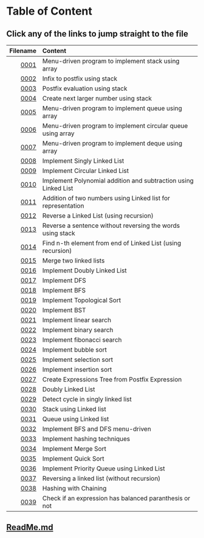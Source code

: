 # Table of Content

## Click any of the links to jump straight to the file

Filename | Content
--: | :--
[0001](./0001.c) | Menu-driven program to implement stack using array
[0002](./0002.c) | Infix to postfix using stack
[0003](./0003.c) | Postfix evaluation using stack
[0004](./0004.c) | Create next larger number using stack
[0005](./0005.c) | Menu-driven program to implement queue using array
[0006](./0006.c) | Menu-driven program to implement circular queue using array
[0007](./0007.c) | Menu-driven program to implement deque using array
[0008](./0008.c) | Implement Singly Linked List
[0009](./0009.c) | Implement Circular Linked List
[0010](./0010.c) | Implement Polynomial addition and subtraction using Linked List
[0011](./0011.c) | Addition of two numbers using Linked list for representation
[0012](./0012.c) | Reverse a Linked List (using recursion)
[0013](./0013.c) | Reverse a sentence without reversing the words using stack
[0014](./0014.c) | Find n-th element from end of Linked List (using recursion)
[0015](./0015.c) | Merge two linked lists
[0016](./0016.c) | Implement Doubly Linked List
[0017](./0017.c) | Implement DFS
[0018](./0018.c) | Implement BFS
[0019](./0019.c) | Implement Topological Sort
[0020](./0020.c) | Implement BST
[0021](./0021.c) | Implement linear search
[0022](./0022.c) | Implement binary search
[0023](./0023.c) | Implement fibonacci search
[0024](./0024.c) | Implement bubble sort
[0025](./0025.c) | Implement selection sort
[0026](./0026.c) | Implement insertion sort
[0027](./0027.c) | Create Expressions Tree from Postfix Expression
[0028](./0028.c) | Doubly Linked List
[0029](./0029.c) | Detect cycle in singly linked list
[0030](./0030.c) | Stack using Linked list
[0031](./0031.c) | Queue using Linked list
[0032](./0032.c) | Implement BFS and DFS menu-driven
[0033](./0033.c) | Implement hashing techniques
[0034](./0034.c) | Implement Merge Sort
[0035](./0035.c) | Implement Quick Sort
[0036](./0036.c) | Implement Priority Queue using Linked List
[0037](./0037.c) | Reversing a linked list (without recursion)
[0038](./0038.c) | Hashing with Chaining
[0039](./0039.c) | Check if an expression has balanced paranthesis or not

## [ReadMe.md](./ReadMe.md)